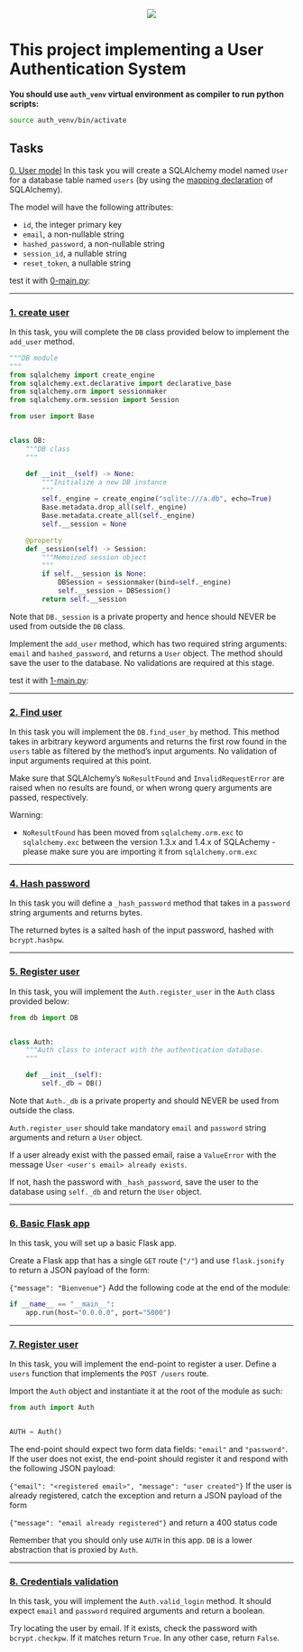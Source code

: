 <p align="center">
  <img src="https://assets.imaginablefutures.com/media/images/ALX_Logo.max-200x150.png" />
</p>

# This project implementing a User Authentication System
**You should use `auth_venv` virtual environment as compiler to run python scripts:**

```bash
source auth_venv/bin/activate
```

## Tasks
[0. User model](https://github.com/ehabsmh/alx-backend-user-data/blob/main/0x03-user_authentication_service/user.py)
In this task you will create a SQLAlchemy model named `User` for a database table named `users` (by using the [mapping declaration](https://docs.sqlalchemy.org/en/13/orm/tutorial.html#declare-a-mapping) of SQLAlchemy).

The model will have the following attributes:

- `id`, the integer primary key
- `email`, a non-nullable string
- `hashed_password`, a non-nullable string
- `session_id`, a nullable string
- `reset_token`, a nullable string

test it with [0-main.py](https://github.com/ehabsmh/alx-backend-user-data/blob/main/0x03-user_authentication_service/1-main.py):

---

### [1. create user](https://github.com/ehabsmh/alx-backend-user-data/blob/main/0x03-user_authentication_service/db.py)
In this task, you will complete the `DB` class provided below to implement the `add_user` method.
```py
"""DB module
"""
from sqlalchemy import create_engine
from sqlalchemy.ext.declarative import declarative_base
from sqlalchemy.orm import sessionmaker
from sqlalchemy.orm.session import Session

from user import Base


class DB:
    """DB class
    """

    def __init__(self) -> None:
        """Initialize a new DB instance
        """
        self._engine = create_engine("sqlite:///a.db", echo=True)
        Base.metadata.drop_all(self._engine)
        Base.metadata.create_all(self._engine)
        self.__session = None

    @property
    def _session(self) -> Session:
        """Memoized session object
        """
        if self.__session is None:
            DBSession = sessionmaker(bind=self._engine)
            self.__session = DBSession()
        return self.__session
```
Note that `DB._session` is a private property and hence should NEVER be used from outside the `DB` class.

Implement the `add_user` method, which has two required string arguments: `email` and `hashed_password`, and returns a `User` object. The method should save the user to the database. No validations are required at this stage.

test it with [1-main.py](https://github.com/ehabsmh/alx-backend-user-data/blob/main/0x03-user_authentication_service/1-main.py):

---

### [2. Find user](https://github.com/ehabsmh/alx-backend-user-data/blob/main/0x03-user_authentication_service/db.py)
In this task you will implement the `DB.find_user_by` method. This method takes in arbitrary keyword arguments and returns the first row found in the `users` table as filtered by the method’s input arguments. No validation of input arguments required at this point.

Make sure that SQLAlchemy’s `NoResultFound` and `InvalidRequestError` are raised when no results are found, or when wrong query arguments are passed, respectively.

Warning:

- `NoResultFound` has been moved from `sqlalchemy.orm.exc` to `sqlalchemy.exc` between the version 1.3.x and 1.4.x of SQLAchemy - please make sure you are importing it from `sqlalchemy.orm.exc`

---

### [4. Hash password](https://github.com/ehabsmh/alx-backend-user-data/blob/main/0x03-user_authentication_service/auth.py)
In this task you will define a `_hash_password` method that takes in a `password` string arguments and returns bytes.

The returned bytes is a salted hash of the input password, hashed with `bcrypt.hashpw`.

---

### [5. Register user](https://github.com/ehabsmh/alx-backend-user-data/blob/main/0x03-user_authentication_service/auth.py)
In this task, you will implement the `Auth.register_user` in the `Auth` class provided below:
```py
from db import DB


class Auth:
    """Auth class to interact with the authentication database.
    """

    def __init__(self):
        self._db = DB()
```
Note that `Auth._db` is a private property and should NEVER be used from outside the class.

`Auth.register_user` should take mandatory `email` and `password` string arguments and return a `User` object.

If a user already exist with the passed email, raise a `ValueError` with the message U`ser <user's email> already exists`.

If not, hash the password with `_hash_password`, save the user to the database using `self._db` and return the `User` object.

---

### [6. Basic Flask app](https://github.com/ehabsmh/alx-backend-user-data/blob/main/0x03-user_authentication_service/app.py)
In this task, you will set up a basic Flask app.

Create a Flask app that has a single `GET` route (`"/"`) and use `flask.jsonify` to return a JSON payload of the form:

`{"message": "Bienvenue"}`
Add the following code at the end of the module:
```py
if __name__ == "__main__":
    app.run(host="0.0.0.0", port="5000")
```

---

### [7. Register user](https://github.com/ehabsmh/alx-backend-user-data/blob/main/0x03-user_authentication_service/app.py)
In this task, you will implement the end-point to register a user. Define a `users` function that implements the `POST /users` route.

Import the `Auth` object and instantiate it at the root of the module as such:

```py
from auth import Auth


AUTH = Auth()
```
The end-point should expect two form data fields: `"email"` and `"password"`. If the user does not exist, the end-point should register it and respond with the following JSON payload:

`{"email": "<registered email>", "message": "user created"}`
If the user is already registered, catch the exception and return a JSON payload of the form

`{"message": "email already registered"}`
and return a 400 status code

Remember that you should only use `AUTH` in this app. `DB` is a lower abstraction that is proxied by `Auth`.

---

### [8. Credentials validation](https://github.com/ehabsmh/alx-backend-user-data/blob/main/0x03-user_authentication_service/auth.py)
In this task, you will implement the `Auth.valid_login` method. It should expect `email` and `password` required arguments and return a boolean.

Try locating the user by email. If it exists, check the password with `bcrypt.checkpw`. If it matches return `True`. In any other case, return `False`.
